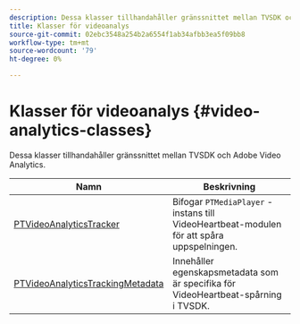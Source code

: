 ```yaml
---
description: Dessa klasser tillhandahåller gränssnittet mellan TVSDK och Adobe Video Analytics.
title: Klasser för videoanalys
source-git-commit: 02ebc3548a254b2a6554f1ab34afbb3ea5f09bb8
workflow-type: tm+mt
source-wordcount: '79'
ht-degree: 0%

---
```


# Klasser för videoanalys {#video-analytics-classes}

Dessa klasser tillhandahåller gränssnittet mellan TVSDK och Adobe Video Analytics.

| **Namn** | **Beskrivning** |
|---|---|
| [PTVideoAnalyticsTracker](https://help.adobe.com/en_US/primetime/api/psdk/vhl_tvsdk_ios/Classes/PTVideoAnalyticsTracker.html) | Bifogar `PTMediaPlayer` -instans till VideoHeartbeat-modulen för att spåra uppspelningen. |
| [PTVideoAnalyticsTrackingMetadata](https://help.adobe.com/en_US/primetime/api/psdk/vhl_tvsdk_ios/Classes/PTVideoAnalyticsTrackingMetadata.html) | Innehåller egenskapsmetadata som är specifika för VideoHeartbeat-spårning i TVSDK. |
